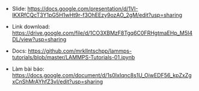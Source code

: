 - Slide: https://docs.google.com/presentation/d/1VI-lKXRfCQcT3Y1pG5H1wHt9r-f3OhEEzy9ozAO_2gM/edit?usp=sharing
- Link download: https://drive.google.com/file/d/1CO3XBMzF8Tgq6C0FRHgtmaEHp_M5I4DL/view?usp=sharing
- Docs: https://github.com/mrkllntschpp/lammps-tutorials/blob/master/LAMMPS-Tutorials-01.ipynb

- Làm bài báo: https://docs.google.com/document/d/1s0IxIqnc8s1U_OiwEDF56_kpZxZgxCnShMrAYhfZ3vI/edit?usp=sharing
